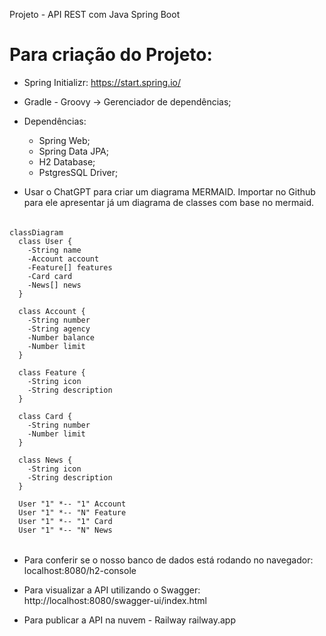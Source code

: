 Projeto - API REST com Java Spring Boot


# Para criação do Projeto:

* Spring Initializr: https://start.spring.io/

* Gradle - Groovy -> Gerenciador de dependências;

* Dependências:
    * Spring Web;
    * Spring Data JPA;
    * H2 Database;
    * PstgresSQL Driver;

* Usar o ChatGPT para criar um diagrama MERMAID. Importar no Github para ele apresentar já um diagrama de classes com base no mermaid.


######

```mermaid
classDiagram
  class User {
    -String name
    -Account account
    -Feature[] features
    -Card card
    -News[] news
  }

  class Account {
    -String number
    -String agency
    -Number balance
    -Number limit
  }

  class Feature {
    -String icon
    -String description
  }

  class Card {
    -String number
    -Number limit
  }

  class News {
    -String icon
    -String description
  }

  User "1" *-- "1" Account
  User "1" *-- "N" Feature
  User "1" *-- "1" Card
  User "1" *-- "N" News

```
######

* Para conferir se o nosso banco de dados está rodando no navegador: localhost:8080/h2-console

* Para visualizar a API utilizando o Swagger: http://localhost:8080/swagger-ui/index.html

* Para publicar a API na nuvem - Railway railway.app
